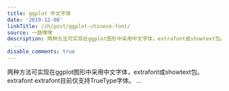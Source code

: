 ```yaml
---
title: ggplot 中文字体
date: '2019-12-08'
linkTitle: /zh/post/ggplot-chinese-font/
source: 一路嘿嘿
description: 两种方法可实现在ggplot图形中采用中文字体，extrafont或showtext包。 extrafont extrafont目前仅支持TrueType字体。
  ...
disable_comments: true
---
```

两种方法可实现在ggplot图形中采用中文字体，extrafont或showtext包。 extrafont extrafont目前仅支持TrueType字体。 ...
